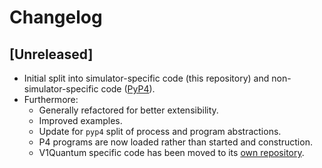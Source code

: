 # Changelog

## [Unreleased]

- Initial split into simulator-specific code (this repository) and non-simulator-specific code
  ([PyP4](https://gitlab.tudelft.nl/qp4/pyp4)).
- Furthermore:
  - Generally refactored for better extensibility.
  - Improved examples.
  - Update for `pyp4` split of process and program abstractions.
  - P4 programs are now loaded rather than started and construction.
  - V1Quantum specific code has been moved to its [own
    repository](https://gitlab.tudelft.nl/qp4/netsquid-p4-v1quantum).
